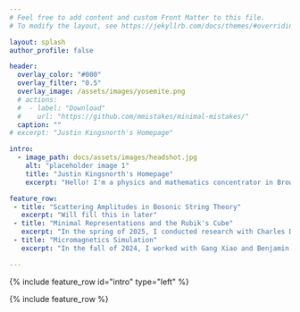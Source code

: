```yaml
---
# Feel free to add content and custom Front Matter to this file.
# To modify the layout, see https://jekyllrb.com/docs/themes/#overriding-theme-defaults

layout: splash
author_profile: false

header:
  overlay_color: "#000"
  overlay_filter: "0.5"
  overlay_image: /assets/images/yosemite.png
  # actions:
  #  - label: "Download"
  #    url: "https://github.com/mmistakes/minimal-mistakes/"
  caption: ""
# excerpt: "Justin Kingsnorth's Homepage"

intro:
  - image_path: docs/assets/images/headshot.jpg
    alt: "placeholder image 1"
    title: "Justin Kingsnorth's Homepage"
    excerpt: "Hello! I'm a physics and mathematics concentrator in Brown University's Class of 2026. My research interests are in high energy theory, with a focus on new mathematical formulations of scattering amplitudes. I've also done work in group theory, representation theory, and condensed matter simulation. Below, you can read about my projects from the last few years.<br /><br />In my free time, I like to read and play piano! I particularly admire Kurt Vonnegut and Cedar Walton."

feature_row:
 - title: "Scattering Amplitudes in Bosonic String Theory"
   excerpt: "Will fill this in later"
 - title: "Minimal Representations and the Rubik's Cube"
   excerpt: "In the spring of 2025, I conducted research with Charles Daly on minimal faithful representations of finite groups, with the Rubik's cube as our motivation. As a first step, we determined the group structures of the 2x2 and 3x3 Rubik's cubes and showed that the 2x2 cube group embeds inside that of the 3x3. We then found minimal real and complex representations of the cube groups, and we extended our results to split extensions by abelian groups where the complementary subgroup acts faithfully by permutations. You can read more about it in [our paper](https://www.mat.uniroma2.it/~eal/Wiles-Fermat.pdf)."
 - title: "Micromagnetics Simulation"
   excerpt: "In the fall of 2024, I worked with Gang Xiao and Benjamin Brown on increasing tunneling magnetoresistance in vortex-based magnetic tunnel junctions. Using the micromagnetics package mumax3, I ran simulations of the Xiao lab's MTJs to explore the effects of various fabrication parameters on TMR. I found that decreasing the thickness of the MTJ's free layer significantly improved its sensitivity, and I also achieved some promising results by placing several MTJs in tandem."

---
```


 {% include feature_row id="intro" type="left" %}

 {% include feature_row %}
